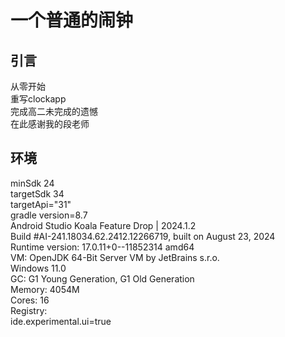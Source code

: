 一个普通的闹钟
=

引言
----
从零开始<br>
重写clockapp<br>
完成高二未完成的遗憾<br>
在此感谢我的段老师<br>

环境
----
minSdk 24<br>
targetSdk 34<br>
targetApi="31"<br>
gradle version=8.7<br>
Android Studio Koala Feature Drop | 2024.1.2<br>
Build #AI-241.18034.62.2412.12266719, built on August 23, 2024<br>
Runtime version: 17.0.11+0--11852314 amd64<br>
VM: OpenJDK 64-Bit Server VM by JetBrains s.r.o.<br>
Windows 11.0<br>
GC: G1 Young Generation, G1 Old Generation<br>
Memory: 4054M<br>
Cores: 16<br>
Registry:<br>
  ide.experimental.ui=true<br>

